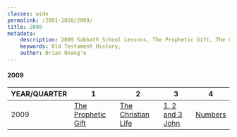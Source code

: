 ```yaml
---
classes: wide
permalink: /2001-2010/2009/
title: 2009
metadata:
    description: 2009 Sabbath School Lessons, The Prophetic Gift, The Christian Life, 1, 2 and 3 John, Numbers
    keywords: Old Testament History,
    author: Brian Onang'o
---
```


#### 2009

YEAR/QUARTER |   1  | 2| 3| 4
-------------|------------|---|--|---
2009   |  [The Prophetic Gift](/2001-2010/2009/quarter1) | [The Christian Life](/2001-2010/2009/quarter2) | [1, 2 and 3 John](/2001-2010/2009/quarter3) | [Numbers](/2001-2010/2009/quarter4) |
 